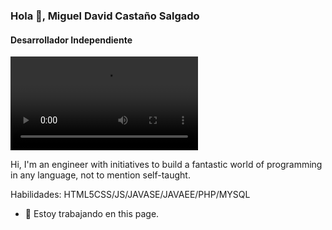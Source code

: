 ### Hola 👋, Miguel David Castaño Salgado
#### Desarrollador Independiente 
![Desarrollador Independiente ](https://github.com/miguedavidcs/baner/blob/main/HOLA%20MUNDO.mp4)

Hi, I'm an engineer with initiatives to build a fantastic world of programming in any language, not to mention self-taught.

Habilidades: HTML5CSS/JS/JAVASE/JAVAEE/PHP/MYSQL

- 🔭 Estoy trabajando en this page. 





